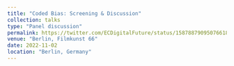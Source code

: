 ```yaml
---
title: "Coded Bias: Screening & Discussion"
collection: talks
type: "Panel discussion"
permalink: https://twitter.com/ECDigitalFuture/status/1587887909507661824?s=20&t=iN9w62tcp12CwPDjB6WfWQ
venue: "Berlin, Filmkunst 66"
date: 2022-11-02
location: "Berlin, Germany"
---
```

